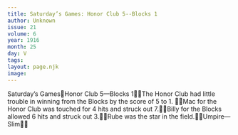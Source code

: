 ```yaml
---
title: Saturday’s Games: Honor Club 5--Blocks 1
author: Unknown
issue: 21
volume: 6
year: 1916
month: 25
day: V
tags:
layout: page.njk
image:
---
```

Saturday’s GamesHonor Club 5—Blocks 1The Honor Club had little trouble in winning from the Blocks by the score of 5 to 1. Mac for the Honor Club was touched for 4 hits and struck out 7.Billy for the Blocks allowed 6 hits and struck out 3.Rube was the star in the field.Umpire—Slim
